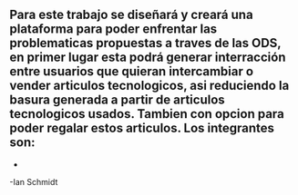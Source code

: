 Para este trabajo se diseñará y creará una plataforma para poder enfrentar las problematicas propuestas a traves de las ODS, en primer lugar esta podrá generar interracción entre usuarios que quieran intercambiar o vender articulos tecnologicos, asi reduciendo la basura generada a partir de articulos tecnologicos usados. Tambien con opcion para poder regalar estos articulos. 
Los integrantes son: 
-
-
-Ian Schmidt
